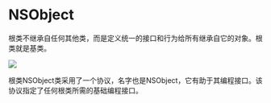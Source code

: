 # NSObject

根类不继承自任何其他类，而是定义统一的接口和行为给所有继承自它的对象。根类就是基类。



![](https://developer.apple.com/library/content/documentation/General/Conceptual/DevPedia-CocoaCore/Art/root_class_2x.png)

根类NSObject类采用了一个协议，名字也是NSObject，它有助于其编程接口。该协议指定了任何根类所需的基础编程接口。

